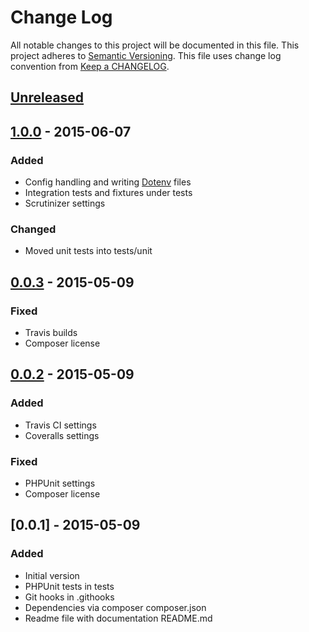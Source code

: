 # Change Log
All notable changes to this project will be documented in this file.
This project adheres to [Semantic Versioning](http://semver.org/).
This file uses change log convention from [Keep a CHANGELOG](http://keepachangelog.com).

## [Unreleased][unreleased]

## [1.0.0] - 2015-06-07
### Added
- Config handling and writing [Dotenv] files
- Integration tests and fixtures under tests
- Scrutinizer settings
### Changed
- Moved unit tests into tests/unit

## [0.0.3] - 2015-05-09
### Fixed
- Travis builds
- Composer license

## [0.0.2] - 2015-05-09
### Added
- Travis CI settings
- Coveralls settings
### Fixed
- PHPUnit settings
- Composer license

[Dotenv]: https://github.com/vlucas/phpdotenv

## [0.0.1] - 2015-05-09
### Added
- Initial version
- PHPUnit tests in tests
- Git hooks in .githooks
- Dependencies via composer composer.json
- Readme file with documentation README.md

[unreleased]: https://github.com/markchalloner/satisgen/compare/1.0.0...HEAD
[1.0.0]: https://github.com/markchalloner/satisgen/compare/0.0.3...1.0.0
[0.0.3]: https://github.com/markchalloner/satisgen/compare/0.0.2...0.0.3
[0.0.2]: https://github.com/markchalloner/satisgen/compare/0.0.1...0.0.2

